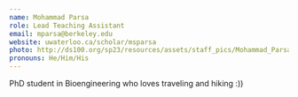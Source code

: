 ```yaml
---
name: Mohammad Parsa
role: Lead Teaching Assistant
email: mparsa@berkeley.edu
website: uwaterloo.ca/scholar/msparsa
photo: http://ds100.org/sp23/resources/assets/staff_pics/Mohammad_Parsa.png
pronouns: He/Him/His
---
```

PhD student in Bioengineering who loves traveling and hiking :))
